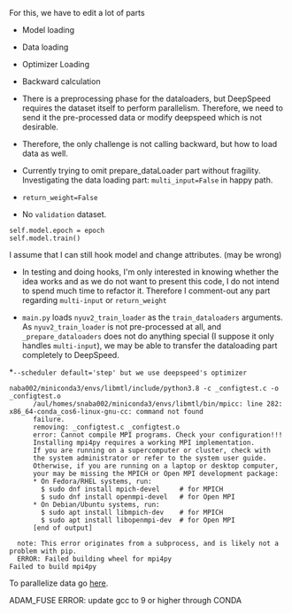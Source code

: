 For this, we have to edit a lot of parts

* Model loading
* Data loading
* Optimizer Loading
* Backward calculation

* There is a preprocessing phase for the dataloaders, but DeepSpeed requires the dataset itself to perform parallelism. Therefore, we need to send it the pre-processed data or modify deepspeed which is not desirable.

* Therefore, the only challenge is not calling backward, but how to load data as well. 

* Currently trying to omit prepare_dataLoader part without fragility. Investigating the data loading part: `multi_input=False` in happy path.

* `return_weight=False`

* No `validation` dataset. 

```      
self.model.epoch = epoch
self.model.train()
```

I assume that I can still hook model and change attributes. (may be wrong)

* In testing and doing hooks, I'm only interested in knowing whether the idea works and as we do not want to present this code, I do not intend to spend much time to refactor it. Therefore I comment-out any part regarding `multi-input` or `return_weight`

* `main.py` loads `nyuv2_train_loader` as the `train_dataloaders` arguments. As `nyuv2_train_loader` is not pre-processed at all, and `_prepare_dataloaders` does not do anything special (I suppose it only handles `multi-input`), we may be able to transfer the dataloading part completely to DeepSpeed.

*`--scheduler default='step' but we use deepspeed's optimizer`

```
naba002/miniconda3/envs/libmtl/include/python3.8 -c _configtest.c -o _configtest.o
      /aul/homes/snaba002/miniconda3/envs/libmtl/bin/mpicc: line 282: x86_64-conda_cos6-linux-gnu-cc: command not found
      failure.
      removing: _configtest.c _configtest.o
      error: Cannot compile MPI programs. Check your configuration!!!
      Installing mpi4py requires a working MPI implementation.
      If you are running on a supercomputer or cluster, check with
      the system administrator or refer to the system user guide.
      Otherwise, if you are running on a laptop or desktop computer,
      your may be missing the MPICH or Open MPI development package:
      * On Fedora/RHEL systems, run:
        $ sudo dnf install mpich-devel     # for MPICH
        $ sudo dnf install openmpi-devel   # for Open MPI
      * On Debian/Ubuntu systems, run:
        $ sudo apt install libmpich-dev    # for MPICH
        $ sudo apt install libopenmpi-dev  # for Open MPI
      [end of output]

  note: This error originates from a subprocess, and is likely not a problem with pip.
  ERROR: Failed building wheel for mpi4py
Failed to build mpi4py
```

To parallelize data go [here](https://discuss.pytorch.org/t/parallel-multi-task-training/154630/2y).

ADAM_FUSE ERROR: update gcc to 9 or higher through CONDA